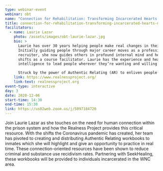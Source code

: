```yaml
---
type: webinar-event
webinar: obt
name: "Connection for Rehabilitation: Transforming Incarcerated Hearts & Minds"
title: connection-for-rehabilitation-transforming-incarcerated-hearts-minds
facilitators:
  - name: Laurie Lazar
    photo: /assets/images/obt-laurie-lazar.jpg
    bio: >
      Laurie has over 30 years helping people make real changes in their lives.
      Initially guiding people through major career moves as a professional
      recruiter, she now guides others in profound internal mind and heart
      shifts as a course facilitator. Laurie has the experience and heart
      intelligence to lead people wherever they’re wanting and willing to go.

      Struck by the power of Authentic Relating (AR) to enliven people and reconnect them with their true authentic expression, Laurie co-founded a nonprofit bringing two-day intensive AR workshops to prisons across Colorado. Why prisons? Because she’s committed to shining the light of dignity on the shadows shame, fear and degradation. Laurie’s vision is to bring about a world of healthy, connected humans - freed-up from the bondage of the past and turned on to the wonder of life, closing the gap between our human condition and our human potential.
    link: https://www.realnessproject.org/
    link-text: realnessproject.org
event-type: interactive
day: 3
date: 2020-12-06
start-time: 14:30
end-time: 15:30
link: https://us02web.zoom.us/j/5097184720
---
```


Join Laurie Lazar as she touches on the need for human connection within the prison system and how the Realness Project provides this critical resource. With the shifts the Coronavirus pandemic has created, her team has pivoted to creating and distributing Authentic Relating workbooks to inmates which she will highlight and give an opportunity to practice in real time. These connection-oriented resources have been shown to reduce criminal and substance use recidivism rates. Partnering with SeekHealing, these workbooks will be provided to individuals incarcerated in the WNC area.
